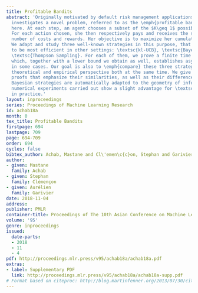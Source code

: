 ```yaml
---
title: Profitable Bandits
abstract: 'Originally motivated by default risk management applications, this paper
  investigates a novel problem, referred to as the \emph{profitable bandit problem}
  here. At each step, an agent chooses a subset of the $K\geq 1$ possible actions.
  For each action chosen, she then respectively pays and receives the sum of a random
  number of costs and rewards. Her objective is to maximize her cumulated profit.
  We adapt and study three well-known strategies in this purpose, that were proved
  to be most efficient in other settings: \textsc{kl-UCB}, \textsc{Bayes-UCB} and
  \textsc{Thompson Sampling}. For each of them, we prove a finite time regret bound
  which, together with a lower bound we obtain as well, establishes asymptotic optimality
  in some cases. Our goal is also to \emph{compare} these three strategies from a
  theoretical and empirical perspective both at the same time. We give simple, self-contained
  proofs that emphasize their similarities, as well as their differences. While both
  Bayesian strategies are automatically adapted to the geometry of information, the
  numerical experiments carried out show a slight advantage for \textsc{Thompson Sampling}
  in practice.'
layout: inproceedings
series: Proceedings of Machine Learning Research
id: achab18a
month: 0
tex_title: Profitable Bandits
firstpage: 694
lastpage: 709
page: 694-709
order: 694
cycles: false
bibtex_author: Achab, Mastane and Cl\'emen\c{c}on, Stephan and Garivier, Aur\'elien
author:
- given: Mastane
  family: Achab
- given: Stephan
  family: Clémençon
- given: Aurélien
  family: Garivier
date: 2018-11-04
address: 
publisher: PMLR
container-title: Proceedings of The 10th Asian Conference on Machine Learning
volume: '95'
genre: inproceedings
issued:
  date-parts:
  - 2018
  - 11
  - 4
pdf: http://proceedings.mlr.press/v95/achab18a/achab18a.pdf
extras:
- label: Supplementary PDF
  link: http://proceedings.mlr.press/v95/achab18a/achab18a-supp.pdf
# Format based on citeproc: http://blog.martinfenner.org/2013/07/30/citeproc-yaml-for-bibliographies/
---
```

